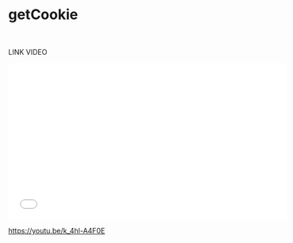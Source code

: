 <h1>getCookie</h1>
<p>&nbsp;</p>
<p>LINK VIDEO</p>
<p><iframe title="YouTube video player" src="//www.youtube.com/embed/k_4hl-A4F0E" width="560" height="315" frameborder="0" allowfullscreen="allowfullscreen"></iframe></p>
<p><a href="https://youtu.be/k_4hl-A4F0E">https://youtu.be/k_4hl-A4F0E</a></p>

